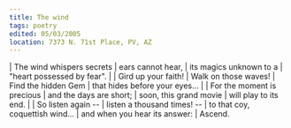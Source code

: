 ```yaml
---
title: The wind
tags: poetry
edited: 05/03/2005
location: 7373 N. 71st Place, PV, AZ
---
```


| The wind whispers secrets
| ears cannot hear,
| its magics unknown to a
| "heart possessed by fear".
|
| Gird up your faith!
| Walk on those waves!
| Find the hidden Gem
| that hides before your eyes...
|
| For the moment is precious
| and the days are short;
| soon, this grand movie
| will play to its end.
|
| So listen again --
| listen a thousand times! --
| to that coy, coquettish wind...
| and when you hear its answer:
| Ascend.
